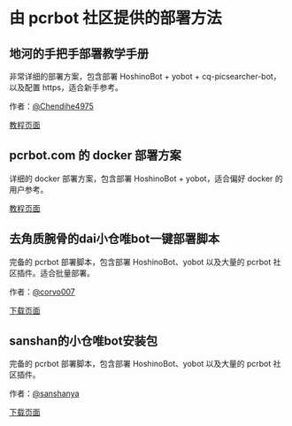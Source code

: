 # 由 pcrbot 社区提供的部署方法

## 地河的手把手部署教学手册

非常详细的部署方案，包含部署 HoshinoBot + yobot + cq-picsearcher-bot，以及配置 https，适合新手参考。

作者：[@Chendihe4975](https://github.com/Chendihe4975)

[教程页面](https://blog.di.he.cn/2020/09/22/deploy-a-priconne-bot-on-linux/)

## pcrbot.com 的 docker 部署方案

详细的 docker 部署方案，包含部署 HoshinoBot + yobot，适合偏好 docker 的用户参考。

[教程页面](https://pcrbot.com/depoly-with-docker/)

## 去角质腕骨的dai小仓唯bot一键部署脚本

完备的 pcrbot 部署脚本，包含部署 HoshinoBot、yobot 以及大量的 pcrbot 社区插件。适合批量部署。

作者：[@corvo007](https://github.com/corvo007)

[下载页面](https://github.com/pcrbot/xcwbot-installer/releases/latest)

## sanshan的小仓唯bot安装包

完备的 pcrbot 部署脚本，包含部署 HoshinoBot、yobot 以及大量的 pcrbot 社区插件。

作者：[@sanshanya](https://github.com/sanshanya)

[下载页面](https://github.com/sanshanya/hoshino_xcw/wiki/%E9%83%A8%E7%BD%B2%E6%B5%81%E7%A8%8B)
